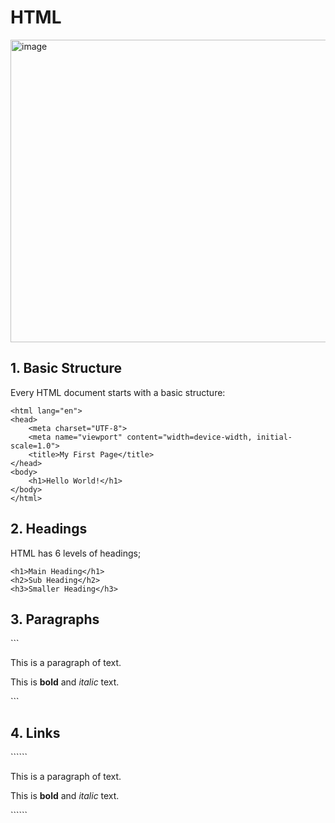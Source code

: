 # HTML
<img width="948" height="484" alt="image" src="https://github.com/user-attachments/assets/f9c1874f-2754-46f2-a834-b89d7f0f065e" />
<h2>1. Basic Structure</h2>

Every HTML document starts with a basic structure:
```<!DOCTYPE html>
<html lang="en">
<head>
    <meta charset="UTF-8">
    <meta name="viewport" content="width=device-width, initial-scale=1.0">
    <title>My First Page</title>
</head>
<body>
    <h1>Hello World!</h1>
</body>
</html>
```
<h2>2. Headings</h2>

HTML has 6 levels of headings;
```
<h1>Main Heading</h1>
<h2>Sub Heading</h2>
<h3>Smaller Heading</h3>
```
<h2>3. Paragraphs</h2>
```<p>This is a paragraph of text.</p>
 
 <p>This is <strong>bold</strong> and <em>italic</em> text.</p>
```
<h2>4. Links</h2>
``````<p>This is a paragraph of text.</p>
<p>This is <strong>bold</strong> and <em>italic</em> text.</p>
``````
